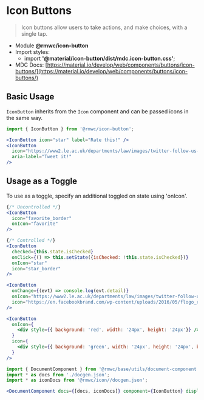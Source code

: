 # Icon Buttons

> Icon buttons allow users to take actions, and make choices, with a single tap.

- Module **@rmwc/icon-button**  
- Import styles:
  - import **'@material/icon-button/dist/mdc.icon-button.css'**;
- MDC Docs: [https://material.io/develop/web/components/buttons/icon-buttons/](https://material.io/develop/web/components/buttons/icon-buttons/)

## Basic Usage
`IconButton` inherits from the `Icon` component and can be passed icons in the same way.

```jsx render
import { IconButton } from '@rmwc/icon-button';

<IconButton icon="star" label="Rate this!" />
<IconButton
  icon="https://www2.le.ac.uk/departments/law/images/twitter-follow-us-icon"
  aria-label="Tweet it!"
/>

```

## Usage as a Toggle

To use as a toggle, specify an additional toggled on state using 'onIcon'. 

```jsx render
{/* Uncontrolled */}
<IconButton
  icon="favorite_border"
  onIcon="favorite"
/>

{/* Controlled */}
<IconButton
  checked={this.state.isChecked}
  onClick={() => this.setState({isChecked: !this.state.isChecked})}
  onIcon="star"
  icon="star_border"
/>

<IconButton
  onChange={(evt) => console.log(evt.detail)}
  onIcon="https://www2.le.ac.uk/departments/law/images/twitter-follow-us-icon"
  icon="https://en.facebookbrand.com/wp-content/uploads/2016/05/flogo_rgb_hex-brc-site-250.png"
/>

<IconButton
  onIcon={
    <div style={{ background: 'red', width: '24px', height: '24px'}} />
  }
  icon={
    <div style={{ background: 'green', width: '24px', height: '24px', borderRadius: '50%' }} />
  }
/>
```

```jsx renderOnly
import { DocumentComponent } from '@rmwc/base/utils/document-component';
import * as docs from './docgen.json';
import * as iconDocs from '@rmwc/icon//docgen.json';

<DocumentComponent docs={[docs, iconDocs]} component={IconButton} displayName="IconButton" composes={['Icon']} />
```
